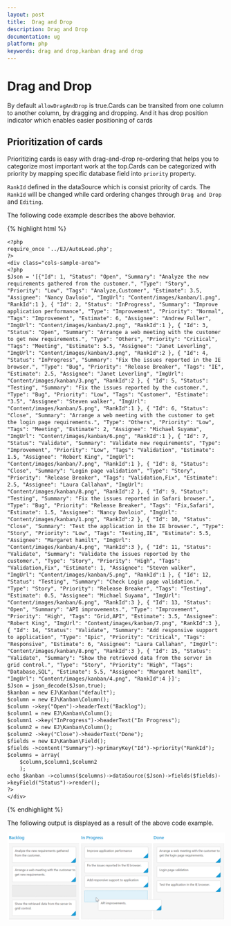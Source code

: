 ```yaml
---
layout: post
title:  Drag and Drop
description: Drag and Drop
documentation: ug
platform: php
keywords: drag and drop,kanban drag and drop
---
```


# Drag and Drop

By default `allowDragAndDrop` is true.Cards can be transited from one column to another column, by dragging and dropping. And it has drop position indicator which enables easier positioning of cards

## Prioritization of cards

Prioritizing cards is easy with drag-and-drop re-ordering that helps you to categorize most important work at the top.Cards can be categorized with priority by mapping specific database field into `priority` property.

`RankId` defined in the dataSource which is consist priority of cards. The `RankId` will be changed while card ordering changes through `Drag and Drop` and `Editing`.

The following code example describes the above behavior.

{% highlight html %}

    <?php
    require_once '../EJ/AutoLoad.php';
    ?>
    <div class="cols-sample-area">
    <?php    
    $Json = '[{"Id": 1, "Status": "Open", "Summary": "Analyze the new requirements gathered from the customer.", "Type": "Story", "Priority": "Low", "Tags": "Analyze,Customer", "Estimate": 3.5, "Assignee": "Nancy Davloio", "ImgUrl": "Content/images/kanban/1.png", "RankId":1 }, { "Id": 2, "Status": "InProgress", "Summary": "Improve application performance", "Type": "Improvement", "Priority": "Normal", "Tags": "Improvement", "Estimate": 6, "Assignee": "Andrew Fuller", "ImgUrl": "Content/images/kanban/2.png", "RankId":1 }, { "Id": 3, "Status": "Open", "Summary": "Arrange a web meeting with the customer to get new requirements.", "Type": "Others", "Priority": "Critical", "Tags": "Meeting", "Estimate": 5.5, "Assignee": "Janet Leverling", "ImgUrl": "Content/images/kanban/3.png", "RankId":2 }, { "Id": 4, "Status": "InProgress", "Summary": "Fix the issues reported in the IE browser.", "Type": "Bug", "Priority": "Release Breaker", "Tags": "IE", "Estimate": 2.5, "Assignee": "Janet Leverling", "ImgUrl": "Content/images/kanban/3.png", "RankId":2 }, { "Id": 5, "Status": "Testing", "Summary": "Fix the issues reported by the customer.", "Type": "Bug", "Priority": "Low", "Tags": "Customer", "Estimate": "3.5", "Assignee": "Steven walker", "ImgUrl": "Content/images/kanban/5.png", "RankId":1 }, { "Id": 6, "Status": "Close", "Summary": "Arrange a web meeting with the customer to get the login page requirements.", "Type": "Others", "Priority": "Low", "Tags": "Meeting", "Estimate": 2, "Assignee": "Michael Suyama", "ImgUrl": "Content/images/kanban/6.png", "RankId":1 }, { "Id": 7, "Status": "Validate", "Summary": "Validate new requirements", "Type": "Improvement", "Priority": "Low", "Tags": "Validation", "Estimate": 1.5, "Assignee": "Robert King", "ImgUrl": "Content/images/kanban/7.png", "RankId":1 }, { "Id": 8, "Status": "Close", "Summary": "Login page validation", "Type": "Story", "Priority": "Release Breaker", "Tags": "Validation,Fix", "Estimate": 2.5, "Assignee": "Laura Callahan", "ImgUrl": "Content/images/kanban/8.png", "RankId":2 }, { "Id": 9, "Status": "Testing", "Summary": "Fix the issues reported in Safari browser.", "Type": "Bug", "Priority": "Release Breaker", "Tags": "Fix,Safari", "Estimate": 1.5, "Assignee": "Nancy Davloio", "ImgUrl": "Content/images/kanban/1.png", "RankId":2 }, { "Id": 10, "Status": "Close", "Summary": "Test the application in the IE browser.", "Type": "Story", "Priority": "Low", "Tags": "Testing,IE", "Estimate": 5.5, "Assignee": "Margaret hamilt", "ImgUrl": "Content/images/kanban/4.png", "RankId":3 }, { "Id": 11, "Status": "Validate", "Summary": "Validate the issues reported by the customer.", "Type": "Story", "Priority": "High", "Tags": "Validation,Fix", "Estimate": 1, "Assignee": "Steven walker", "ImgUrl": "Content/images/kanban/5.png", "RankId":1 }, { "Id": 12, "Status": "Testing", "Summary": "Check Login page validation.", "Type": "Story", "Priority": "Release Breaker", "Tags": "Testing", "Estimate": 0.5, "Assignee": "Michael Suyama", "ImgUrl": "Content/images/kanban/6.png", "RankId":3 }, { "Id": 13, "Status": "Open", "Summary": "API improvements.", "Type": "Improvement", "Priority": "High", "Tags": "Grid,API", "Estimate": 3.5, "Assignee": "Robert King", "ImgUrl": "Content/images/kanban/7.png", "RankId":3 }, { "Id": 14, "Status": "Validate", "Summary": "Add responsive support to application", "Type": "Epic", "Priority": "Critical", "Tags": "Responsive", "Estimate": 6, "Assignee": "Laura Callahan", "ImgUrl": "Content/images/kanban/8.png", "RankId":3 }, { "Id": 15, "Status": "Validate", "Summary": "Show the retrieved data from the server in grid control.", "Type": "Story", "Priority": "High", "Tags": "Database,SQL", "Estimate": 5.5, "Assignee": "Margaret hamilt", "ImgUrl": "Content/images/kanban/4.png", "RankId":4 }]';
    $Json = json_decode($Json,true);
    $kanban = new EJ\Kanban("default");    	
    $column = new EJ\Kanban\Column();
    $column ->key("Open")->headerText("Backlog");    
    $column1 = new EJ\Kanban\Column();
    $column1 ->key("InProgress")->headerText("In Progress");  	
    $column2 = new EJ\Kanban\Column();
    $column2 ->key("Close")->headerText("Done");   
    $fields = new EJ\Kanban\Field();
    $fields ->content("Summary")->primaryKey("Id")->priority("RankId");
    $columns = array( 
        $column,$column1,$column2
        );    
    echo $kanban ->columns($columns)->dataSource($Json)->fields($fields)->keyField("Status")->render();
    ?>
    </div>

{% endhighlight %}

The following output is displayed as a result of the above code example.

![](Drag_and_Drop_images/drag_and_drop_img1.png)

